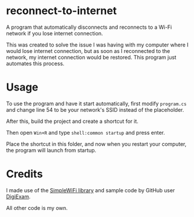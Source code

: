 # reconnect-to-internet
A program that automatically disconnects and reconnects to a Wi-Fi network if you lose internet connection.

This was created to solve the issue I was having with my computer where I would lose internet connection, but as soon as I reconnected to the network, my internet connection would be restored. This program just automates this process.

# Usage
To use the program and have it start automatically, first modify `program.cs` and change line 54 to be your network's SSID instead of the placeholder.

After this, build the project and create a shortcut for it.

Then open `Win+R` and type `shell:common startup` and press enter.

Place the shortcut in this folder, and now when you restart your computer, the program will launch from startup.

# Credits
I made use of the [SimpleWiFi library](https://github.com/DigiExam/simplewifi) and sample code by GitHub user [DigiExam](https://github.com/DigiExam).

All other code is my own.
